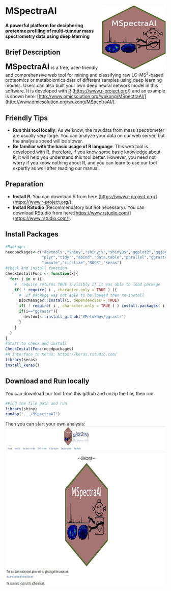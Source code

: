 # MSpectraAI<img src="www/MSpectraAI_logo.jpg" align="right" height="200" width="200"/>
#### A powerful platform for deciphering proteome profiling of multi-tumour mass spectrometry data using deep learning 

## Brief Description
**<font size='5'> MSpectraAI </font>** is a free, user-friendly and comprehensive web tool for mining and classifying raw LC-MS<sup>2</sup>-based proteomics or metabolomics data of different samples using deep learning models. Users can also built your own deep neural network model in this software. It is developed with [R](https://www.r-project.org/) (https://www.r-project.org/) and an example is shown here: [http://www.omicsolution.org/wukong/MSpectraAI/](http://www.omicsolution.org/wukong/MSpectraAI/).

## Friendly Tips
* **Run this tool locally**. As we know, the raw data from mass spectrometer are usually very large. You can analyze your data on our web server, but the analysis speed will be slower.
* **Be familiar with the basic usage of R language**. This web tool is developed with R, therefore, if you know some basic knowledge about R, it will help you understand this tool better. However, you need not worry if you know nothing about R, and you can learn to use our tool expertly as well after reading our manual.

## Preparation
- **Install R**. You can download R from here:[https://www.r-project.org/](https://www.r-project.org/).
- **Install RStudio** (Recommendatory but not necessary). You can download RStudio from here:[https://www.rstudio.com/](https://www.rstudio.com/).

## Install Packages
```r
#Packages
needpackages<-c("devtools","shiny","shinyjs","shinyBS","ggplot2","ggjoy","openxlsx","gdata","DT","gtools","ggsci","mzR",
                "plyr","tidyr","abind","data.table","parallel","ggrastr","ggthemes","viridis","glue","ComplexHeatmap",
                "impute","circlize","ROCR","keras")
#Check and install function
CheckInstallFunc <- function(x){
  for( i in x ){
    #  require returns TRUE invisibly if it was able to load package
    if( ! require( i , character.only = TRUE ) ){
      #  If package was not able to be loaded then re-install
      BiocManager::install(i, dependencies = TRUE)
      if( ! require( i , character.only = TRUE ) ) install.packages( i , dependencies = TRUE )
      if(i=="ggrastr"){
        devtools::install_github('VPetukhov/ggrastr')
      }
    }
  }
}
#Start to check and install
CheckInstallFunc(needpackages)
#R interface to Keras: https://keras.rstudio.com/
library(keras)
install_keras()
```

## Download and Run locally
You can download our tool from this github and unzip the file, then run:
```r
#Find the file path and run
library(shiny)
runApp(".../MSpectraAI")
```
Then you can start your own analysis:
<img src="figs/homepage.jpg" align="center" height="500" width="800"/>
